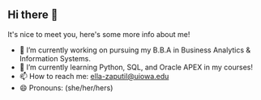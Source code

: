 ## Hi there 👋

It's nice to meet you, here's some more info about me!

- 🔭 I’m currently working on pursuing my B.B.A in Business Analytics & Information Systems.
- 🌱 I’m currently learning Python, SQL, and Oracle APEX in my courses!
- 📫 How to reach me: ella-zaputil@uiowa.edu
- 😄 Pronouns: (she/her/hers)
